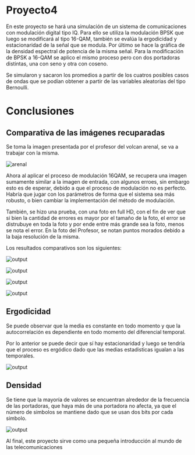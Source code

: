 # Proyecto4

En este proyecto se hará una simulación de un sistema de comunicaciones con modulación digital tipo IQ. Para ello se utiliza la modulación BPSK que luego se modificará al tipo 16-QAM, también se evalúa la ergodicidad y estacionaridad de la señal que se modula. Por último se hace la gráfica de la densidad espectral de potencia de la misma señal. Para la modificación de BPSK a 16-QAM se aplico el mismo proceso pero con dos portadoras distintas, una con seno y otra con coseno.

Se simularon y sacaron los promedios a partir de los cuatros posibles casos de ondas que se podían obtener a partir de las variables aleatorias del tipo Bernoulli.

# Conclusiones

## Comparativa de las imágenes recuparadas

Se toma la imagen presentada por el profesor del volcan arenal, se va a trabajar con la misma. 

![arenal](https://user-images.githubusercontent.com/65052436/125574786-118f36ca-4e1b-4692-bd47-76f1d7bf8a25.jpg)

Ahora al aplicar el proceso de modulación 16QAM, se recupera una imagen sumamente similar a la imagen de entrada, con algunos erroes, sin embargo esto es de esperar, debido a que el proceso de modulación no es perfecto. Habría que jugar con los parámetros de forma que el sistema sea más robusto, o bien cambiar la implementación del método de modulación.

También, se hizo una prueba, con una foto en full HD, con el fin de ver que si bien la cantidad de errores es mayor por el tamaño de la foto, el error se distrubuye en toda la foto y por ende entre más grande sea la foto, menos se nota el error. En la foto del Profesor, se notan puntos morados debido a la baja resolución de la misma. 

Los resultados comparativos son los siguientes:

![output](https://user-images.githubusercontent.com/65052436/125576620-f9fc2322-4fb9-43fe-806a-c144e57bcb4a.png)

![output](https://user-images.githubusercontent.com/65052436/125576436-6509f1b6-4a8d-4141-b3b4-5cc92e2a10a4.png)

![output](https://user-images.githubusercontent.com/65052436/125576327-87423673-c2b4-4710-8ba6-24a98b046ad1.png)

![output](https://user-images.githubusercontent.com/65052436/125576561-a0687747-3134-4493-a3a4-4f09ce2cb1f1.png)

## Ergodicidad

Se puede observar que la media es constante en todo momento y que la autocorrelación es dependiente en todo momento del diferencial temporal.

Por lo anterior se puede decir que sí hay estacionaridad y luego se tendría que el proceso es ergódico dado que las medias estadisticas igualan a las temporales.

![output](https://user-images.githubusercontent.com/65052436/125576920-7bc9f501-d94e-4171-b81f-38a81a160b97.png)

## Densidad

Se tiene que la mayoría de valores se encuentran alrededor de la frecuencia de las portadoras, que haya más de una portadora no afecta, ya que el número de simbolos se mantiene dado que se usan dos bits por cada simbolo.

![output](https://user-images.githubusercontent.com/65052436/125576797-48713770-2c87-4c52-8660-16d8a46f0d58.png)

Al final, este proyecto sirve como una pequeña introducción al mundo de las telecomunicaciones
